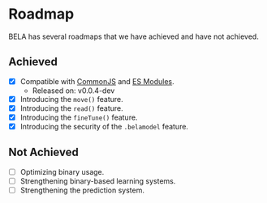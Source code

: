 # Roadmap
BELA has several roadmaps that we have achieved and have not achieved.

## Achieved
- [x] Compatible with [CommonJS](https://nodejs.org/api/modules.html) and [ES Modules](https://nodejs.org/api/esm.html).
    - Released on: v0.0.4-dev
- [x] Introducing the ``move()`` feature.
- [x] Introducing the ``read()`` feature.
- [x] Introducing the ``fineTune()`` feature.
- [x] Introducing the security of the ``.belamodel`` feature.

## Not Achieved
- [ ] Optimizing binary usage.
- [ ] Strengthening binary-based learning systems.
- [ ] Strengthening the prediction system.
